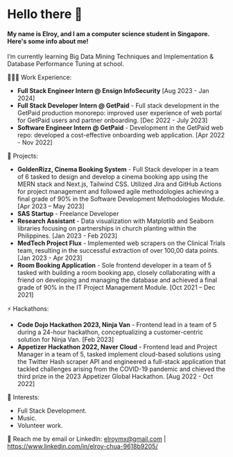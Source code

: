 # Hello there 👋 
#### My name is Elroy, and I am a computer science student in Singapore. Here's some info about me!
I’m currently learning Big Data Mining Techniques and Implementation & Database Performance Tuning at school.

👨🏻‍💻 Work Experience:
- **Full Stack Engineer Intern @ Ensign InfoSecurity** [Aug 2023 - Jan 2024]
- **Full Stack Developer Intern @ GetPaid** - Full stack development in the GetPaid production monorepo: improved user experience of web portal for GetPaid users and partner onboarding. [Dec 2022 - July 2023]
- **Software Engineer Intern @ GetPaid** - Development in the GetPaid web repo: developed a cost-effective onboarding web application. [Apr 2022 - Nov 2022]

🔭 Projects: 
- **GoldenRizz, Cinema Booking System** - Full Stack developer in a team of 6 tasked to design and develop a cinema booking app using the MERN stack and Next.js, Tailwind CSS. Utilized Jira and GitHub Actions for project management and followed agile methodologies achieving a final grade of 90% in the Software Development Methodologies Module. [Apr 2023 – May 2023]
- **SAS Startup** - Freelance Developer
- **Research Assistant** - Data visualization with Matplotlib and Seaborn libraries focusing on partnerships in church planting within the Philippines. [Jan 2023 - Feb 2023]
- **MedTech Project Flux** - Implemented web scrapers on the Clinical Trials team, resulting in the successful extraction of over 100,00 data points. [Jan 2023 - Apr 2023]
- **Room Booking Application** - Sole frontend developer in a team of 5 tasked with building a room booking app, closely collaborating with a friend on developing and managing the database and achieved a final grade of 90% in the IT Project Management Module. [Oct 2021 – Dec 2021]
  
⚡ Hackathons:
- **Code Dojo Hackathon 2023, Ninja Van** - Frontend lead in a team of 5 during a 24-hour hackathon, conceptualizing a customer-centric solution for Ninja Van. [Feb 2023]
- **Appetizer Hackathon 2022, Naver Cloud** - Frontend lead and Project Manager in a team of 5, tasked implement cloud-based solutions using the Twitter Hash scraper API and engineered a full-stack application that tackled challenges arising from the COVID-19 pandemic and chieved the third prize in the 2023 Appetizer Global Hackathon. [Aug 2022 - Oct 2022]

🌱 Interests:
- Full Stack Development.
- Music.
- Volunteer work.

💬 Reach me by email or LinkedIn: elroymx@gmail.com | https://www.linkedin.com/in/elroy-chua-9618b9205/
<!---
elroychua/elroychua is a ✨ special ✨ repository because its `README.md` (this file) appears on your GitHub profile.
You can click the Preview link to take a look at your changes.
- 🔭 I’m currently working on ...
- 👯 I’m looking to collaborate on ...
- 🤔 I’m looking for help with ...
- 💬 Ask me about ...
- 📫 How to reach me: ...
- 😄 Pronouns: ...
- ⚡ Fun fact: ...
--->
